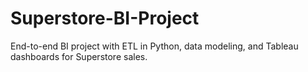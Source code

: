 # Superstore-BI-Project
End-to-end BI project with ETL in Python, data modeling, and Tableau dashboards for Superstore sales.
